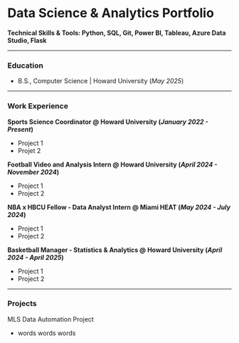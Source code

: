 # Data Science & Analytics Portfolio
**Technical Skills & Tools: Python, SQL, Git, Power BI, Tableau, Azure Data Studio, Flask**
***
### Education
- B.S., Computer Science | Howard University (_May 2025_)
***
### Work Experience
**Sports Science Coordinator @ Howard University (_January 2022 - Present_)**
- Project 1
- Projet 2

**Football Video and Analysis Intern @ Howard University (_April 2024 - November 2024_)**
- Project 1
- Project 2

**NBA x HBCU Fellow - Data Analyst Intern @ Miami HEAT (_May 2024 - July 2024_)**
- Project 1
- Project 2

**Basketball Manager - Statistics & Analytics @ Howard University (_April 2024 - April 2025_)**
- Project 1
- Project 2

***
### Projects
MLS Data Automation Project
- words words words

